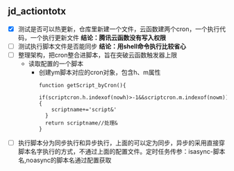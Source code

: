 ## jd_actiontotx
- [x] 测试是否可以热更新，仓库里新建一个文件，云函数建两个cron，一个执行代码，一个执行更新文件
**结论：腾讯云函数没有写入权限**
- [ ] 测试执行脚本文件是否能同步
**结论：用shell命令执行比较省心**
- [ ] 整理架构，把cron整合进脚本，旨在突破云函数触发器上限
  - 读取配置的一个脚本
    - 创建ym脚本对应的cron对象，包含h、m属性
      ```
      function getScript_byCron(){
        if(scriptcron.h.indexof(nowh)>-1&&scriptcron.m.indexof(nowm)){
          scriptname+='script&'
        }
        return scriptname//处理&
      }
      ```
- [ ] 执行脚本分为同步执行和异步执行，上面的可以定为同步，异步的采用直接穿脚本名字执行的方式，不通过上面的配置文件。定时任务传参：isasync-脚本名,noasync的脚本名通过配置获取

